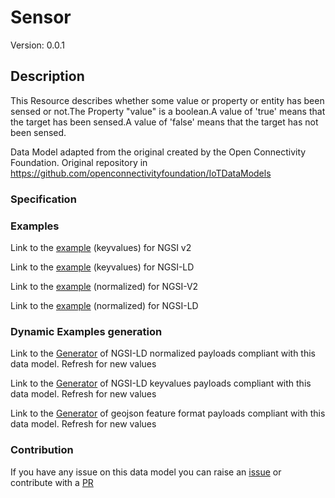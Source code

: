 # Sensor
Version: 0.0.1

## Description 

This Resource describes whether some value or property or entity has been sensed or not.The Property "value" is a boolean.A value of 'true' means that the target has been sensed.A value of 'false' means that the target has not been sensed.

Data Model adapted from the original created by the Open Connectivity Foundation. Original repository in https://github.com/openconnectivityfoundation/IoTDataModels
### Specification
### Examples

Link to the [example](https://smart-data-models.github.io/dataModel.OCF/Sensor/examples/example.json) (keyvalues) for NGSI v2

Link to the [example](https://smart-data-models.github.io/dataModel.OCF/Sensor/examples/example.jsonld) (keyvalues) for NGSI-LD

Link to the [example](https://smart-data-models.github.io/dataModel.OCF/Sensor/examples/example-normalized.json) (normalized) for NGSI-V2

Link to the [example](https://smart-data-models.github.io/dataModel.OCF/Sensor/examples/example-normalized.jsonld) (normalized) for NGSI-LD
### Dynamic Examples generation

Link to the [Generator](https://smartdatamodels.org/extra/ngsi-ld_generator.php?schemaUrl=https://raw.githubusercontent.com/smart-data-models/dataModel.OCF/master/Sensor/schema.json&email=info@smartdatamodels.org) of NGSI-LD normalized payloads compliant with this data model. Refresh for new values

Link to the [Generator](https://smartdatamodels.org/extra/ngsi-ld_generator_keyvalues.php?schemaUrl=https://raw.githubusercontent.com/smart-data-models/dataModel.OCF/master/Sensor/schema.json&email=info@smartdatamodels.org) of NGSI-LD keyvalues payloads compliant with this data model. Refresh for new values

Link to the [Generator](https://smartdatamodels.org/extra/geojson_features_generator.php?schemaUrl=https://raw.githubusercontent.com/smart-data-models/dataModel.OCF/master/Sensor/schema.json&email=info@smartdatamodels.org) of geojson feature format payloads compliant with this data model. Refresh for new values
### Contribution

 If you have any issue on this data model you can raise an [issue](https://github.com/smart-data-models/dataModel.OCF/issues)  or contribute with a [PR](https://github.com/smart-data-models/dataModel.OCF/pulls)